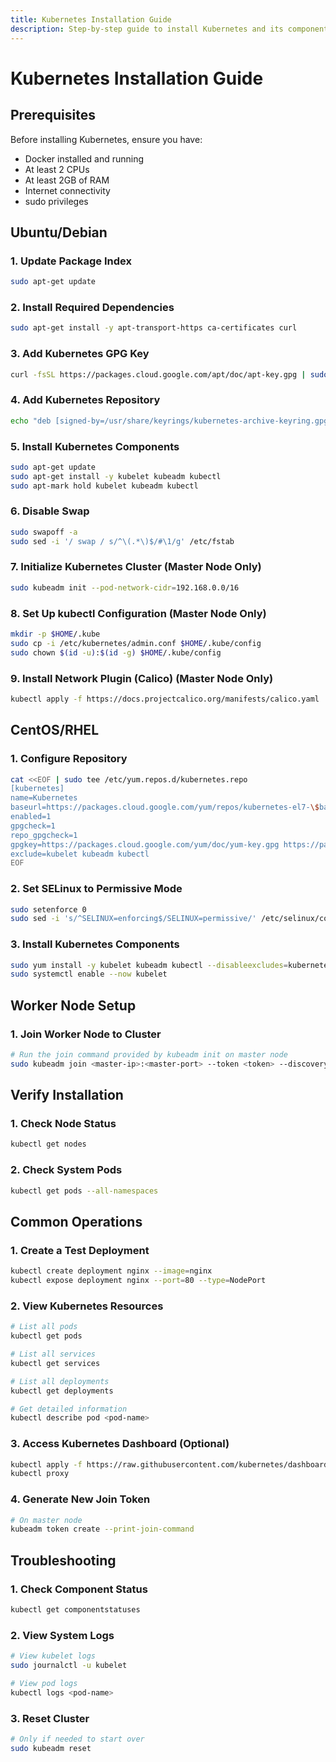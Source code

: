 ```yaml
---
title: Kubernetes Installation Guide
description: Step-by-step guide to install Kubernetes and its components
---
```


# Kubernetes Installation Guide

## Prerequisites

Before installing Kubernetes, ensure you have:
- Docker installed and running
- At least 2 CPUs
- At least 2GB of RAM
- Internet connectivity
- sudo privileges

## Ubuntu/Debian

### 1. Update Package Index
```bash
sudo apt-get update
```

### 2. Install Required Dependencies
```bash
sudo apt-get install -y apt-transport-https ca-certificates curl
```

### 3. Add Kubernetes GPG Key
```bash
curl -fsSL https://packages.cloud.google.com/apt/doc/apt-key.gpg | sudo gpg --dearmor -o /usr/share/keyrings/kubernetes-archive-keyring.gpg
```

### 4. Add Kubernetes Repository
```bash
echo "deb [signed-by=/usr/share/keyrings/kubernetes-archive-keyring.gpg] https://apt.kubernetes.io/ kubernetes-xenial main" | sudo tee /etc/apt/sources.list.d/kubernetes.list
```

### 5. Install Kubernetes Components
```bash
sudo apt-get update
sudo apt-get install -y kubelet kubeadm kubectl
sudo apt-mark hold kubelet kubeadm kubectl
```

### 6. Disable Swap
```bash
sudo swapoff -a
sudo sed -i '/ swap / s/^\(.*\)$/#\1/g' /etc/fstab
```

### 7. Initialize Kubernetes Cluster (Master Node Only)
```bash
sudo kubeadm init --pod-network-cidr=192.168.0.0/16
```

### 8. Set Up kubectl Configuration (Master Node Only)
```bash
mkdir -p $HOME/.kube
sudo cp -i /etc/kubernetes/admin.conf $HOME/.kube/config
sudo chown $(id -u):$(id -g) $HOME/.kube/config
```

### 9. Install Network Plugin (Calico) (Master Node Only)
```bash
kubectl apply -f https://docs.projectcalico.org/manifests/calico.yaml
```

## CentOS/RHEL

### 1. Configure Repository
```bash
cat <<EOF | sudo tee /etc/yum.repos.d/kubernetes.repo
[kubernetes]
name=Kubernetes
baseurl=https://packages.cloud.google.com/yum/repos/kubernetes-el7-\$basearch
enabled=1
gpgcheck=1
repo_gpgcheck=1
gpgkey=https://packages.cloud.google.com/yum/doc/yum-key.gpg https://packages.cloud.google.com/yum/doc/rpm-package-key.gpg
exclude=kubelet kubeadm kubectl
EOF
```

### 2. Set SELinux to Permissive Mode
```bash
sudo setenforce 0
sudo sed -i 's/^SELINUX=enforcing$/SELINUX=permissive/' /etc/selinux/config
```

### 3. Install Kubernetes Components
```bash
sudo yum install -y kubelet kubeadm kubectl --disableexcludes=kubernetes
sudo systemctl enable --now kubelet
```

## Worker Node Setup

### 1. Join Worker Node to Cluster
```bash
# Run the join command provided by kubeadm init on master node
sudo kubeadm join <master-ip>:<master-port> --token <token> --discovery-token-ca-cert-hash <hash>
```

## Verify Installation

### 1. Check Node Status
```bash
kubectl get nodes
```

### 2. Check System Pods
```bash
kubectl get pods --all-namespaces
```

## Common Operations

### 1. Create a Test Deployment
```bash
kubectl create deployment nginx --image=nginx
kubectl expose deployment nginx --port=80 --type=NodePort
```

### 2. View Kubernetes Resources
```bash
# List all pods
kubectl get pods

# List all services
kubectl get services

# List all deployments
kubectl get deployments

# Get detailed information
kubectl describe pod <pod-name>
```

### 3. Access Kubernetes Dashboard (Optional)
```bash
kubectl apply -f https://raw.githubusercontent.com/kubernetes/dashboard/v2.7.0/aio/deploy/recommended.yaml
kubectl proxy
```

### 4. Generate New Join Token
```bash
# On master node
kubeadm token create --print-join-command
```

## Troubleshooting

### 1. Check Component Status
```bash
kubectl get componentstatuses
```

### 2. View System Logs
```bash
# View kubelet logs
sudo journalctl -u kubelet

# View pod logs
kubectl logs <pod-name>
```

### 3. Reset Cluster
```bash
# Only if needed to start over
sudo kubeadm reset
``` 